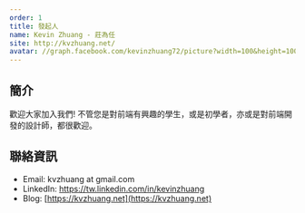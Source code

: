 ```yaml
---
order: 1
title: 發起人
name: Kevin Zhuang - 莊為任
site: http://kvzhuang.net/
avatar: //graph.facebook.com/kevinzhuang72/picture?width=100&height=100
---
```


## 簡介

歡迎大家加入我們!
不管您是對前端有興趣的學生，或是初學者，亦或是對前端開發的設計師，都很歡迎。

## 聯絡資訊

+ Email: kvzhuang at gmail.com
+ LinkedIn: https://tw.linkedin.com/in/kevinzhuang
+ Blog: [https://kvzhuang.net](https://kvzhuang.net)
